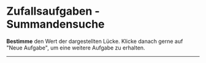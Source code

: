<!--
version:  0.0.1

language: de

@style
main > *:not(:last-child) {
  margin-bottom: 3rem;
}

input {
    text-align: center;
}

.flex-container {
    display: flex;
    flex-wrap: wrap;
    align-items: stretch;
    gap: 20px;
}

.flex-child {
    flex: 1;
    min-width: 350px;
    margin-right: 20px;
}

@media (max-width: 400px) {
    .flex-child {
        flex: 100%;
        margin-right: 0;
    }
}
@end

formula: \carry   \textcolor{red}{\scriptsize #1}
formula: \digit   \rlap{\carry{#1}}\phantom{#2}#2
formula: \permil  \text{‰}

import: https://raw.githubusercontent.com/LiaTemplates/Tikz-Jax/main/README.md

script: https://cdn.jsdelivr.net/gh/LiaTemplates/Tikz-Jax@main/dist/index.js
import: https://raw.githubusercontent.com/liaTemplates/algebrite/master/README.md

tags: Addition, Subtraktion, leicht, niedrig, Bestimmen, Random

comment: Hier werden zufällige Additionsaufgaben generiert, die vierstellige Summanden haben. Hier wird ein Summand gesucht. 

author: Martin Lommatzsch

base:   https://raw.githubusercontent.com/MINT-the-GAP/Aufgabensammlung/refs/heads/main/01_Algebraische_Grundlagen/
-->




# Zufallsaufgaben - Summandensuche 





**Bestimme** den Wert der dargestellten Lücke. Klicke danach gerne auf "Neue Aufgabe", um eine weitere Aufgabe zu erhalten.




<script input="submit" output="Aufgabe" default="Neue Aufgabe" modify="false">
  if (!window._sub4_tick) { window._sub4_tick = 1 } else { window._sub4_tick++; }
  "Neue Aufgabe " + window._sub4_tick
</script>

---

<script modify="false">
// @input(`Aufgabe`)

// Helpers
const ri    = (min, max) => Math.floor(Math.random() * (max - min + 1)) + min;
const digs4 = n => [Math.floor(n/1000)%10, Math.floor(n/100)%10, Math.floor(n/10)%10, n%10]; // [T,H,Z,E]
const slot  = f => f ? '\\textcolor{red}{1}' : '\\hspace{0.5em}';

// Zufall: 4-stellige Summanden, KEIN Übertrag in 10^4
let a, b, c, ok = false;
while (!ok) {
  a = ri(1000, 9999);
  b = ri(1000, 9999);
  c = a + b;
  if (c < 10000) ok = true; // keine 5. Stelle
}

// Welcher Summand fehlt? 0 = a, 1 = b
const missing = ri(0,1);

// Aufgabe-Text
let problem = (missing === 0)
  ? `[[ ${a} ]] + ${b} = ${c}`
  : `${a} + [[ ${b} ]] = ${c}`;

// Leihzeile für Subtraktion (rote 1 WO +10 genommen wurde)
function borrowLineSub(minuend, subtrahend) {
  const M = digs4(minuend).slice();
  const S = digs4(subtrahend);
  const bor = [0,0,0,0]; // [T,H,Z,E]

  if (M[3] < S[3]) { bor[3] = 1; M[2] -= 1; M[3] += 10; }
  if (M[2] < S[2]) { bor[2] = 1; M[1] -= 1; M[2] += 10; }
  if (M[1] < S[1]) { bor[1] = 1; M[0] -= 1; M[1] += 10; }

  return `${slot(bor[0])}${slot(bor[1])}${slot(bor[2])}${slot(bor[3])}&`;
}

// Align-Block für Subtraktion
function subtractionAlign(minuend, subtrahend, result) {
  const borrows = borrowLineSub(minuend, subtrahend);
  return `$$
\\begin{align*}
 ${minuend}& \\\\
-${subtrahend}& \\\\
 ${borrows} \\\\ \\hline
 ${result}& \\\\
\\end{align*}
$$`;
}

// Versteckte Lösung
let solution = '***************';
if (missing === 0) {
  solution += `\n$$x + ${b} = ${c} \\;\\Rightarrow\\; x = ${c} - ${b} = ${a}$$\n`;
  solution += subtractionAlign(c, b, a);
} else {
  solution += `\n$${a} + x = ${c} \\;\\Rightarrow\\; x = ${c} - ${a} = ${b}$$\n`.replace('$','$$');
  solution += subtractionAlign(c, a, b);
}
solution += '\n***************';

// Ausgabe
"LIASCRIPT:\n" + problem + "\n" + solution;
</script>



